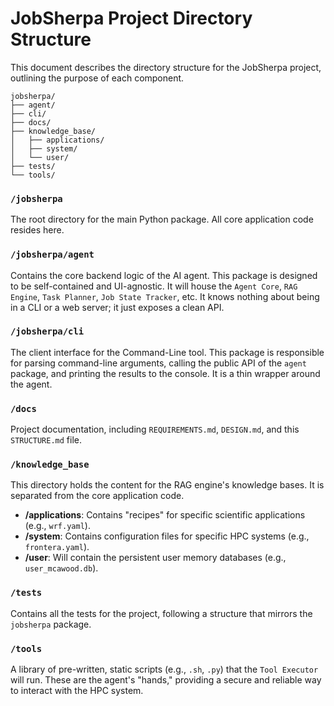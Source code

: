 # JobSherpa Project Directory Structure

This document describes the directory structure for the JobSherpa project, outlining the purpose of each component.

```
jobsherpa/
├── agent/
├── cli/
├── docs/
├── knowledge_base/
│   ├── applications/
│   ├── system/
│   └── user/
├── tests/
└── tools/
```

### `/jobsherpa`
The root directory for the main Python package. All core application code resides here.

### `/jobsherpa/agent`
Contains the core backend logic of the AI agent. This package is designed to be self-contained and UI-agnostic. It will house the `Agent Core`, `RAG Engine`, `Task Planner`, `Job State Tracker`, etc. It knows nothing about being in a CLI or a web server; it just exposes a clean API.

### `/jobsherpa/cli`
The client interface for the Command-Line tool. This package is responsible for parsing command-line arguments, calling the public API of the `agent` package, and printing the results to the console. It is a thin wrapper around the agent.

### `/docs`
Project documentation, including `REQUIREMENTS.md`, `DESIGN.md`, and this `STRUCTURE.md` file.

### `/knowledge_base`
This directory holds the content for the RAG engine's knowledge bases. It is separated from the core application code.
-   **/applications**: Contains "recipes" for specific scientific applications (e.g., `wrf.yaml`).
-   **/system**: Contains configuration files for specific HPC systems (e.g., `frontera.yaml`).
-   **/user**: Will contain the persistent user memory databases (e.g., `user_mcawood.db`).

### `/tests`
Contains all the tests for the project, following a structure that mirrors the `jobsherpa` package.

### `/tools`
A library of pre-written, static scripts (e.g., `.sh`, `.py`) that the `Tool Executor` will run. These are the agent's "hands," providing a secure and reliable way to interact with the HPC system.
